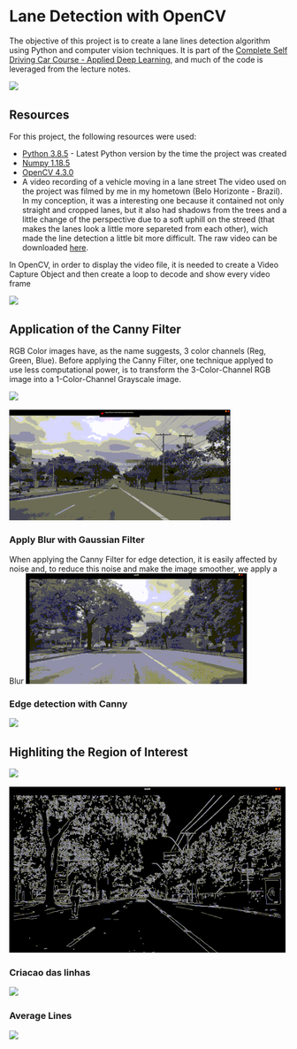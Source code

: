 # Lane Detection with OpenCV
The objective of this project is to create a lane lines detection algorithm using Python and computer vision techniques. It is part of the [Complete Self Driving Car Course - Applied Deep Learning](https://www.udemy.com/course/applied-deep-learningtm-the-complete-self-driving-car-course/), and much of the code is leveraged from the lecture notes.

![](https://raw.githubusercontent.com/LucasMirachi/Lane_Detection/master/Images/detected_avg_lines.gif)

## Resources
For this project, the following resources were used:
* [Python 3.8.5](https://www.python.org/downloads/) - Latest Python version by the time the project was created
* [Numpy 1.18.5](https://numpy.org/)
* [OpenCV 4.3.0](https://opencv.org/releases/)
* A video recording of a vehicle moving in a lane street
The video used on the project was filmed by me in my hometown (Belo Horizonte - Brazil). In my conception, it was a interesting one because it contained not only straight and cropped lanes, but it also had shadows from the trees and a little change of the perspective due to a soft uphill on the streed (that makes the lanes look a little more separeted from each other), wich made the line detection a little bit more difficult.
The raw video can be downloaded [here](https://drive.google.com/file/d/1nM4K6CksBFwiSmNYrX8QAB3XzLxWB3TG/view?usp=sharing).

In OpenCV, in order to display the video file, it is needed to create a Video Capture Object and then create a loop to decode and show every video frame 

![](https://raw.githubusercontent.com/LucasMirachi/Lane_Detection/master/Images/base_video.gif)

## Application of the Canny Filter
RGB Color images have, as the name suggests, 3 color channels (Reg, Green, Blue). Before applying the Canny Filter, one technique applyed to use less computational power, is to transform the 3-Color-Channel RGB image into a 1-Color-Channel Grayscale image.

![](https://user-images.githubusercontent.com/44238566/91187477-9707b800-e6c6-11ea-8a54-1e72456e2c9b.png)

![](https://raw.githubusercontent.com/LucasMirachi/Lane_Detection/master/Images/gray.gif)

### Apply Blur with Gaussian Filter
When applying the Canny Filter for edge detection, it is easily affected by noise and, to reduce this noise and make the image smoother, we apply a Blur
![](https://raw.githubusercontent.com/LucasMirachi/Lane_Detection/master/Images/blur.gif)

### Edge detection with Canny

![](https://raw.githubusercontent.com/LucasMirachi/Lane_Detection/master/Images/canny.gif)

## Highliting the Region of Interest

![](https://user-images.githubusercontent.com/44238566/91187539-aa1a8800-e6c6-11ea-8f57-1f2d175de578.png)

![](https://raw.githubusercontent.com/LucasMirachi/Lane_Detection/master/Images/mask.gif)

### Criacao das linhas

![](https://raw.githubusercontent.com/LucasMirachi/Lane_Detection/master/Images/lines.gif)

### Average Lines
![](https://raw.githubusercontent.com/LucasMirachi/Lane_Detection/master/Images/detected_avg_lines.gif)

